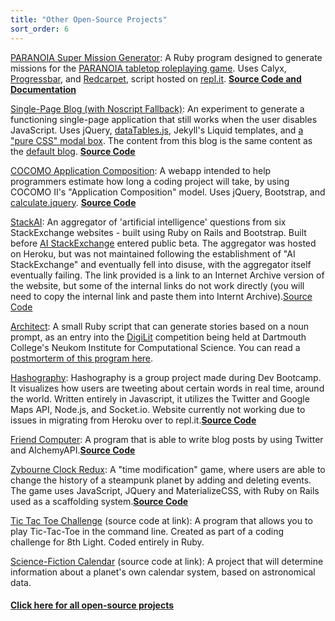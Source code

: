 ```yaml
---
title: "Other Open-Source Projects"
sort_order: 6
---
```

<p><a href="https://repl.it/@tra38/PARANOIASuperMissionGenerator">PARANOIA Super Mission Generator</a>: A Ruby program designed to generate missions for the <a href="https://en.wikipedia.org/wiki/Paranoia_(role-playing_game)">PARANOIA tabletop roleplaying game</a>. Uses Calyx, <a href="https://github.com/jfelchner/ruby-progressbar">Progressbar</a>, and <a href="https://github.com/vmg/redcarpet">Redcarpet</a>, script hosted on <a href="https://repl.it">repl.it</a>. <strong><a href="https://github.com/tra38/Paranoia_Super_Mission_Generator/">Source Code and Documentation</a></strong></p>
<p><a href="/blog/single_page.html">Single-Page Blog (with Noscript Fallback)</a>: An experiment to generate a functioning single-page application that still works when the user disables JavaScript. Uses jQuery, <a href="https://datatables.net/">dataTables.js</a>, Jekyll's Liquid templates, and <a href="https://codepen.io/Idered/pen/vytkH">a "pure CSS" modal box</a>. The content from this blog is the same content as the <a href="http://tra38.github.io/blog/">default blog</a>. <strong><a href="https://github.com/tra38/tra38.github.io/blob/master/blog/single_page.html">Source Code</a></strong>
<p><a href="https://tra38.github.io/cocomo_application_composition/">COCOMO Application Composition</a>: A webapp intended to help programmers estimate how long a coding project will take, by using COCOMO II's "Application Composition" model. Uses jQuery, Bootstrap, and <a href="https://github.com/pablobm/calculate.jquery">calculate.jquery</a>. <strong><a href="https://github.com/tra38/cocomo_application_composition">Source Code</a></strong></p>
<p><a href="https://web.archive.org/web/20190720090353/http://stackai.herokuapp.com/">StackAI</a>: An aggregator of 'artificial intelligence' questions from six StackExchange websites - built using Ruby on Rails and Bootstrap. Built before <a href="http://ai.stackexchange.com">AI StackExchange</a> entered public beta. The aggregator was hosted on Heroku, but was not maintained following the establishment of "AI StackExchange" and eventually fell into disuse, with the aggregator itself eventually failing. The link provided is a link to an Internet Archive version of the website, but some of the internal links do not work directly (you will need to copy the internal link and paste them into Internt Archive).</strong><a href="https://github.com/tra38/StackAI">Source Code</a></strong></p>
<p><a href="https://github.com/tra38/Architect">Architect</a>: A small Ruby script that can generate stories based on a noun prompt, as an entry into the <a href="http://bregman.dartmouth.edu/turingtests/digilit">DigiLit</a> competition being held at Dartmouth College's Neukom Institute for Computational Science. You can read a <a href="http://tra38.github.io/blog/t15-architect.html">postmorterm of this program here</a>.
<p><a href="https://hashography--tra38.repl.co/">Hashography</a>: Hashography is a group project made during Dev Bootcamp. It visualizes how users are tweeting about certain words in real time, around the world. Written entirely in Javascript, it utilizes the Twitter and Google Maps API, Node.js, and Socket.io. Website currently not working due to issues in migrating from Heroku over to repl.it.<strong><a href="https://github.com/egarreau/hashography">Source Code</a></strong></p>
<p><a href="https://web.archive.org/web/20190818235748/http://friendcomputer.herokuapp.com/">Friend Computer</a>: A program that is able to write blog posts by using Twitter and AlchemyAPI.<strong><a href="https://github.com/tra38/FriendComputer">Source Code</a></strong></p>
<p><a href="https://web.archive.org/web/20210616231733/http://zybourne-clock-redux.herokuapp.com/">Zybourne Clock Redux</a>: A "time modification" game, where users are able to change the history of a steampunk planet by adding and deleting events. The game uses JavaScript, JQuery and MaterializeCSS, with Ruby on Rails used as a scaffolding system.<strong><a href="https://github.com/tra38/Zybourne-Clock-Redux">Source Code</a></strong></p>
<p><a href="https://github.com/tra38/Tic-Tac-Toe-Challenge">Tic Tac Toe Challenge</a> (source code at link): A program that allows you to play Tic-Tac-Toe in the command line. Created as part of a coding challenge for 8th Light. Coded entirely in Ruby.</p>
<p><a href="https://github.com/tra38/Science-Fiction-Calendar">Science-Fiction Calendar</a> (source code at link): A project that will determine information about a planet's own calendar system, based on astronomical data.</p>
<h4><a href="https://github.com/tra38?tab=repositories">Click here for all open-source projects</a>
